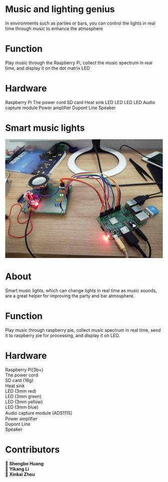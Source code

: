 
# Music and lighting genius
In environments such as parties or bars, you can control the lights in real time through music to enhance the atmosphere
# Function
Play music through the Raspberry Pi, collect the music spectrum in real time, and display it on the dot matrix LED
# Hardware
Raspberry Pi
The power cord
SD card
Heat sink
LED
LED
LED
LED
Audio capture module
Power amplifier
Dupont Line
Speaker

# Smart music lights
![image](https://github.com/Be-somebode/Smart-Speaker/blob/main/image/1.png)
# About
Smart music lights, which can change lights in real time as music sounds, are a great helper for improving the party and bar atmosphere.
# Function
Play music through raspberry pie, collect music spectrum in real time, send it to raspberry pie for processing, and display it on LED.  
# Hardware
Raspberry Pi(3b+)  
The power cord  
SD card	(16g)  
Heat sink  
LED	(3mm red)  
LED (3mm green)  
LED	(3mm yellow)  
LED	(3mm blue)  
Audio capture module (ADS1115）  
Power amplifier  	 
Dupont Line  	
Speaker  	 

# Contributors
👤 **Shengbo Huang**  
👤 **Yikang Li**  
👤 **Xinkai Zhou**  
